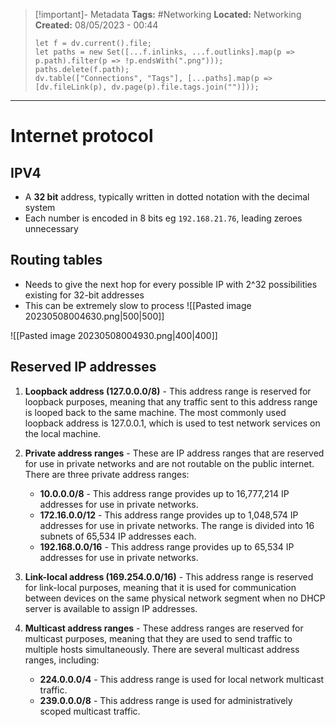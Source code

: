> [!important]- Metadata
> **Tags:** #Networking 
> **Located:** Networking
> **Created:** 08/05/2023 - 00:44
> ```dataviewjs
> let f = dv.current().file;
> let paths = new Set([...f.inlinks, ...f.outlinks].map(p => p.path).filter(p => !p.endsWith(".png")));
> paths.delete(f.path);
> dv.table(["Connections", "Tags"], [...paths].map(p => [dv.fileLink(p), dv.page(p).file.tags.join("")]));
> ```

___
# Internet protocol

## IPV4
- A **32 bit** address, typically written in dotted notation with the decimal system 
- Each number is encoded in 8 bits eg `192.168.21.76`, leading zeroes unnecessary
## Routing tables
- Needs to give the next hop for every possible IP with  2^32 possibilities existing for 32-bit addresses
- This can be extremely slow to process 
![[Pasted image 20230508004630.png|500|500]]

![[Pasted image 20230508004930.png|400|400]]



## Reserved IP addresses
1.  **Loopback address (127.0.0.0/8)** - This address range is reserved for loopback purposes, meaning that any traffic sent to this address range is looped back to the same machine. The most commonly used loopback address is 127.0.0.1, which is used to test network services on the local machine.
2.  **Private address ranges** - These are IP address ranges that are reserved for use in private networks and are not routable on the public internet. There are three private address ranges:
	-   **10.0.0.0/8** - This address range provides up to 16,777,214 IP addresses for use in private networks.
	-   **172.16.0.0/12** - This address range provides up to 1,048,574 IP addresses for use in private networks. The range is divided into 16 subnets of 65,534 IP addresses each.
	-   **192.168.0.0/16** - This address range provides up to 65,534 IP addresses for use in private networks.
3.  **Link-local address (169.254.0.0/16)** - This address range is reserved for link-local purposes, meaning that it is used for communication between devices on the same physical network segment when no DHCP server is available to assign IP addresses.
4.  **Multicast address ranges** - These address ranges are reserved for multicast purposes, meaning that they are used to send traffic to multiple hosts simultaneously. There are several multicast address ranges, including:
	
	-   **224.0.0.0/4** - This address range is used for local network multicast traffic.
	-   **239.0.0.0/8** - This address range is used for administratively scoped multicast traffic.
